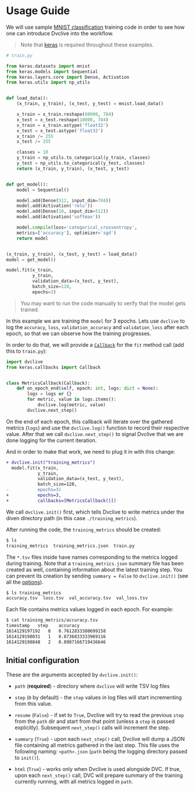 # Usage Guide

We will use sample [MNIST classification](http://yann.lecun.com/exdb/mnist/)
training code in order to see how one can introduce Dvclive into the workflow.

> Note that [keras](https://keras.io/about/#installation-amp-compatibility) is
> required throughout these examples.

```python
# train.py

from keras.datasets import mnist
from keras.models import Sequential
from keras.layers.core import Dense, Activation
from keras.utils import np_utils


def load_data():
    (x_train, y_train), (x_test, y_test) = mnist.load_data()

    x_train = x_train.reshape(60000, 784)
    x_test = x_test.reshape(10000, 784)
    x_train = x_train.astype('float32')
    x_test = x_test.astype('float32')
    x_train /= 255
    x_test /= 255

    classes = 10
    y_train = np_utils.to_categorical(y_train, classes)
    y_test = np_utils.to_categorical(y_test, classes)
    return (x_train, y_train), (x_test, y_test)


def get_model():
    model = Sequential()

    model.add(Dense(512, input_dim=784))
    model.add(Activation('relu'))
    model.add(Dense(10, input_dim=512))
    model.add(Activation('softmax'))

    model.compile(loss='categorical_crossentropy',
    metrics=['accuracy'], optimizer='sgd')
    return model


(x_train, y_train), (x_test, y_test) = load_data()
model = get_model()

model.fit(x_train,
          y_train,
          validation_data=(x_test, y_test),
          batch_size=128,
          epochs=3)
```

> You may want to run the code manually to verify that the model gets trained.

In this example we are training the `model` for 3 epochs. Lets use `dvclive` to
log the `accuracy`, `loss`, `validation_accuracy` and `validation_loss` after
each epoch, so that we can observe how the training progresses.

In order to do that, we will provide a
[`Callback`](https://keras.io/api/callbacks/) for the `fit` method call (add
this to `train.py`):

```python
import dvclive
from keras.callbacks import Callback


class MetricsCallback(Callback):
    def on_epoch_end(self, epoch: int, logs: dict = None):
        logs = logs or {}
        for metric, value in logs.items():
            dvclive.log(metric, value)
        dvclive.next_step()
```

On the end of each epoch, this callback will iterate over the gathered metrics
(`logs`) and use the `dvclive.log()` function to record their respective value.
After that we call `dvclive.next_step()` to signal Dvclive that we are done
logging for the current iteration.

And in order to make that work, we need to plug it in with this change:

```diff
+ dvclive.init("training_metrics")
  model.fit(x_train,
            y_train,
            validation_data=(x_test, y_test),
            batch_size=128,
-           epochs=3)
+           epochs=3,
+           callbacks=[MetricsCallback()])
```

We call `dvclive.init()` first, which tells Dvclive to write metrics under the
diven directory path (in this case `./training_metrics`).

After running the code, the `training_metrics` should be created:

```bash
$ ls
training_metrics  training_metrics.json  train.py
```

The `*.tsv` files inside have names corresponding to the metrics logged during
training. Note that a `training_metrics.json` summary file has been created as
well, containing information about the latest training step. You can prevent its
creation by sending `summary = False` to `dvclive.init()` (see all the
[options](#initial-configuration)).

```bash
$ ls training_metrics
accuracy.tsv  loss.tsv  val_accuracy.tsv  val_loss.tsv
```

Each file contains metrics values logged in each epoch. For example:

```bash
$ cat training_metrics/accuracy.tsv
timestamp	step	accuracy
1614129197192	0	0.7612833380699158
1614129198031	1	0.8736833333969116
1614129198848	2	0.8907166719436646
```

## Initial configuration

These are the arguments accepted by `dvclive.init()`:

- `path` (**required**) - directory where `dvclive` will write TSV log files

- `step` (`0` by default) - the `step` values in log files will start
  incrementing from this value.

- `resume` (`False`) - if set to `True`, Dvclive will try to read the previous
  `step` from the `path` dir and start from that point (unless a `step` is
  passed explicitly). Subsequent `next_step()` calls will increment the step.

- `summary` (`True`) - upon each `next_step()` call, Dvclive will dump a JSON
  file containing all metrics gathered in the last step. This file uses the
  following naming: `<path>.json` (`path` being the logging directory passed to
  `init()`).

- `html` (`True`) - works only when Dvclive is used alongside DVC. If true, upon
  each `next_step()` call, DVC will prepare summary of the training currently
  running, with all metrics logged in `path`.
